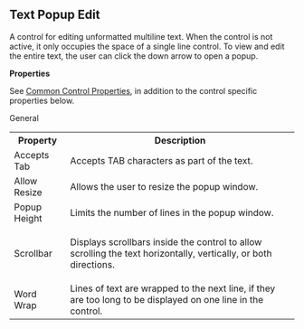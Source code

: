 ## Text Popup Edit

A control for editing unformatted multiline text. When the control is not active, it only occupies the space of a single line control. To view and edit the entire text, the user can click the down arrow to open a popup.

 **Properties**

<span style="FONT-WEIGHT: normal">See [<span style="FONT-WEIGHT: normal">Common Control Properties](../common-control-properties.md)<span style="FONT-WEIGHT: normal">, in addition to the control specific properties below.

General 

<table style="WIDTH: 100%">

<tbody>

<tr>

<th>Property</th>

<th>Description</th>

</tr>

<tr>

<td><span style="FONT-WEIGHT: normal">Accepts Tab</td>

<td>Accepts TAB characters as part of the text.</td>

</tr>

<tr>

<td><span style="FONT-WEIGHT: normal">Allow Resize</td>

<td>Allows the user to resize the popup window.</td>

</tr>

<tr>

<td><span style="FONT-WEIGHT: normal">Popup Height</td>

<td>Limits the number of lines in the popup window.</td>

</tr>

<tr>

<td><span style="FONT-WEIGHT: normal">Scrollbar</td>

<td>

Displays scrollbars inside the control to allow scrolling the text horizontally, vertically, or both directions.

</td>

</tr>

<tr>

<td><span style="FONT-WEIGHT: normal">Word Wrap</td>

<td>Lines of text are wrapped to the next line, if they are too long to be displayed on one line in the control.</td>

</tr>

</tbody>

</table>